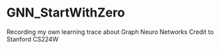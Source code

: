 # GNN_StartWithZero
Recording my own learning trace about Graph Neuro Networks
Credit to Stanford CS224W 
